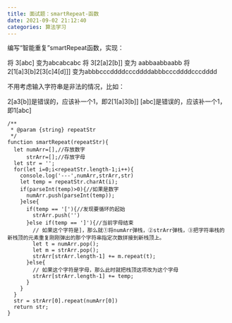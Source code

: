 ```yaml
---
title: 面试题：smartRepeat-函数
date: 2021-09-02 21:12:40
categories: 算法学习
---
```

编写“智能重复”smartRepeat函数，实现：

将 3[abc] 变为abcabcabc
将 3[2[a]2[b]] 变为 aabbaabbaabb
将 2[1[a]3[b]2[3[c]4[d]]] 变为abbbcccddddcccddddabbbcccddddcccdddd

不用考虑输入字符串是非法的情况，比如：

2[a3[b]]是错误的，应该补一个1，即2[1[a]3[b]]
[abc]是错误的，应该补一个1，即1[abc]

```
/**
 * @param {string} repeatStr
 */
function smartRepeat(repeatStr){
  let numArr=[],//存放数字
      strArr=[];//存放字母
  let str = '';
  for(let i=0;i<repeatStr.length-1;i++){
    console.log('---',numArr,strArr,str)
    let temp = repeatStr.charAt(i);
    if(parseInt(temp)>0){//如果是数字
      numArr.push(parseInt(temp));
    }else{
      if(temp == '['){//发现要循环的起始
        strArr.push('')
      }else if(temp == ']'){//当前字母结束
        // 如果这个字符是]，那么就①将numArr弹栈，②strArr弹栈，③把字符串栈的新栈顶的元素重复刚刚弹出的那个字符串指定次数拼接到新栈顶上。
        let t = numArr.pop();
        let m = strArr.pop();
        strArr[strArr.length-1] += m.repeat(t);
      }else{
        // 如果这个字符是字母，那么此时就把栈顶这项改为这个字母
        strArr[strArr.length-1] += temp;
      }
    } 
  }
  str = strArr[0].repeat(numArr[0])
  return str;
}
```
